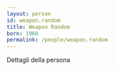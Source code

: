 ```yaml
---
layout: person
id: weapon.random
title: Weapon Random
born: 1960
permalink: /people/weapon.random
---
```


Dettagli della persona 